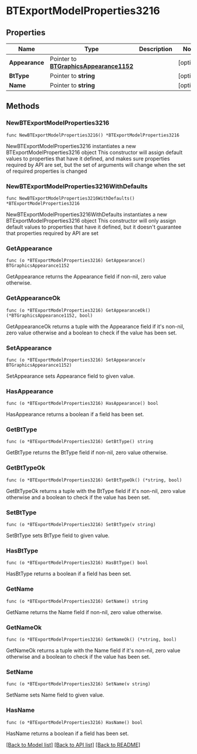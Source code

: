 # BTExportModelProperties3216

## Properties

Name | Type | Description | Notes
------------ | ------------- | ------------- | -------------
**Appearance** | Pointer to [**BTGraphicsAppearance1152**](BTGraphicsAppearance1152.md) |  | [optional] 
**BtType** | Pointer to **string** |  | [optional] 
**Name** | Pointer to **string** |  | [optional] 

## Methods

### NewBTExportModelProperties3216

`func NewBTExportModelProperties3216() *BTExportModelProperties3216`

NewBTExportModelProperties3216 instantiates a new BTExportModelProperties3216 object
This constructor will assign default values to properties that have it defined,
and makes sure properties required by API are set, but the set of arguments
will change when the set of required properties is changed

### NewBTExportModelProperties3216WithDefaults

`func NewBTExportModelProperties3216WithDefaults() *BTExportModelProperties3216`

NewBTExportModelProperties3216WithDefaults instantiates a new BTExportModelProperties3216 object
This constructor will only assign default values to properties that have it defined,
but it doesn't guarantee that properties required by API are set

### GetAppearance

`func (o *BTExportModelProperties3216) GetAppearance() BTGraphicsAppearance1152`

GetAppearance returns the Appearance field if non-nil, zero value otherwise.

### GetAppearanceOk

`func (o *BTExportModelProperties3216) GetAppearanceOk() (*BTGraphicsAppearance1152, bool)`

GetAppearanceOk returns a tuple with the Appearance field if it's non-nil, zero value otherwise
and a boolean to check if the value has been set.

### SetAppearance

`func (o *BTExportModelProperties3216) SetAppearance(v BTGraphicsAppearance1152)`

SetAppearance sets Appearance field to given value.

### HasAppearance

`func (o *BTExportModelProperties3216) HasAppearance() bool`

HasAppearance returns a boolean if a field has been set.

### GetBtType

`func (o *BTExportModelProperties3216) GetBtType() string`

GetBtType returns the BtType field if non-nil, zero value otherwise.

### GetBtTypeOk

`func (o *BTExportModelProperties3216) GetBtTypeOk() (*string, bool)`

GetBtTypeOk returns a tuple with the BtType field if it's non-nil, zero value otherwise
and a boolean to check if the value has been set.

### SetBtType

`func (o *BTExportModelProperties3216) SetBtType(v string)`

SetBtType sets BtType field to given value.

### HasBtType

`func (o *BTExportModelProperties3216) HasBtType() bool`

HasBtType returns a boolean if a field has been set.

### GetName

`func (o *BTExportModelProperties3216) GetName() string`

GetName returns the Name field if non-nil, zero value otherwise.

### GetNameOk

`func (o *BTExportModelProperties3216) GetNameOk() (*string, bool)`

GetNameOk returns a tuple with the Name field if it's non-nil, zero value otherwise
and a boolean to check if the value has been set.

### SetName

`func (o *BTExportModelProperties3216) SetName(v string)`

SetName sets Name field to given value.

### HasName

`func (o *BTExportModelProperties3216) HasName() bool`

HasName returns a boolean if a field has been set.


[[Back to Model list]](../README.md#documentation-for-models) [[Back to API list]](../README.md#documentation-for-api-endpoints) [[Back to README]](../README.md)


